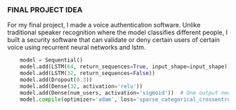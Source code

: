 ### FINAL PROJECT IDEA ###

For my final project, I made a voice authentication software. Unlike traditional speaker 
recognition where the model classifies different people, I built a security software that can validate or
deny certain users of certain voice using recurrent neural networks and lstm. 


```python
    model = Sequential()
    model.add(LSTM(64, return_sequences=True, input_shape=input_shape))
    model.add(LSTM(32, return_sequences=False))
    model.add(Dropout(0.3))
    model.add(Dense(32, activation='relu'))
    model.add(Dense(num_users, activation='sigmoid'))  # One output neuron per user
    model.compile(optimizer='adam', loss='sparse_categorical_crossentropy', metrics=['accuracy'])
```
